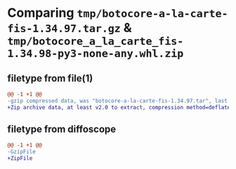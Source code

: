 # Comparing `tmp/botocore-a-la-carte-fis-1.34.97.tar.gz` & `tmp/botocore_a_la_carte_fis-1.34.98-py3-none-any.whl.zip`

## filetype from file(1)

```diff
@@ -1 +1 @@
-gzip compressed data, was "botocore-a-la-carte-fis-1.34.97.tar", last modified: Fri May  3 01:04:44 2024, max compression
+Zip archive data, at least v2.0 to extract, compression method=deflate
```

## filetype from diffoscope

```diff
@@ -1 +1 @@
-GzipFile
+ZipFile
```

